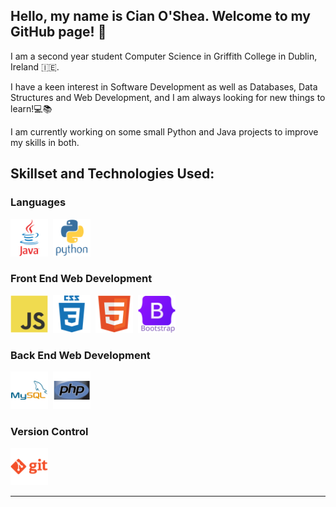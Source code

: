 ## Hello, my name is Cian O'Shea. Welcome to my GitHub page! 👋

I am a second year student Computer Science in Griffith College in Dublin, Ireland 🇮🇪. 

I have a keen interest in Software Development as well as Databases, Data Structures and Web Development, and I am always looking for new things to learn!💻📚

I am currently working on some small Python and Java projects to improve my skills in both.

## Skillset and Technologies Used:

### Languages
<div>
  <img src="https://github.com/devicons/devicon/blob/master/icons/java/java-original-wordmark.svg" title="Java" alt="Java" width="60" height="60"/>&nbsp;
  <img src="https://github.com/devicons/devicon/blob/master/icons/python/python-original-wordmark.svg" title="Python"  alt="Python" width="60" height="60"/>&nbsp;
  </div>

### Front End Web Development
<div>
  <img src="https://github.com/devicons/devicon/blob/master/icons/javascript/javascript-original.svg" title="JavaScript" alt="JavaScript" width="60"  height="60"/>&nbsp;
  <img src="https://github.com/devicons/devicon/blob/master/icons/css3/css3-plain-wordmark.svg"  title="CSS3" alt="CSS" width="60" height="60"/>&nbsp;
  <img src="https://github.com/devicons/devicon/blob/master/icons/html5/html5-original.svg" title="HTML5" alt="HTML" width="60" height="60"/>&nbsp;
  <img src="https://github.com/devicons/devicon/blob/master/icons/bootstrap/bootstrap-original-wordmark.svg" title="bootstrap" alt="bootstrap" width="60" height="60"/>&nbsp;
  
</div>

### Back End Web Development
<div>
  <img src="https://github.com/devicons/devicon/blob/master/icons/mysql/mysql-original-wordmark.svg" title="MySQL"  alt="MySQL" width="60" height="60"/>&nbsp;
  <img src="https://github.com/devicons/devicon/blob/master/icons/php/php-original.svg" title="PHP"  alt="PHP" width="60" height="60"/>&nbsp;
</div>  

### Version Control
<div>
<img src="https://github.com/devicons/devicon/blob/master/icons/git/git-plain-wordmark.svg" title="git"  alt="git" width="60" height="60"/>&nbsp;
</div>

---

